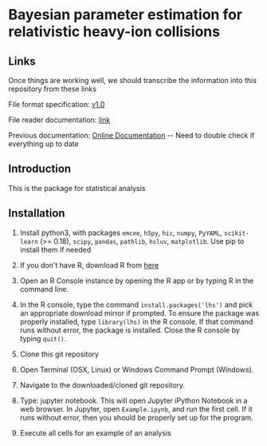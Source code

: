 Bayesian parameter estimation for relativistic heavy-ion collisions
===================================================================


Links
-----

Once things are working well, we should transcribe the information into this repository from these links

File format specification: [v1.0](https://www.evernote.com/l/ACWFCWrEcPxHPJ3_P0zUT74nuasCoL_DBmY)

File reader documentation: [link](https://www.evernote.com/l/ACXYRePvf2lNirII32b25Wg93rqD0kH1LSs)

Previous documentation: [Online Documentation](http://hic-param-est.readthedocs.io/en/latest/) -- 
Need to double check if everything up to date



Introduction
------------

This is the package for statistical analysis


Installation
------------

1. Install python3, with packages `emcee`, `h5py`, `hic`, `numpy`, `PyYAML`, `scikit-learn` (>= 0.18), `scipy`, `pandas`, `pathlib`, `hsluv`, `matplotlib`.  Use pip to install them if needed

2. If you don't have R, download R from [here](https://cran.cnr.berkeley.edu/)

3. Open an R Console instance by opening the R app or by typing R in the command line.

4. In the R console, type the command `install.packages('lhs')` and pick an appropriate download mirror if prompted. To ensure the package was properly installed, type `library(lhs)` in the R console. If that command runs without error, the package is installed. Close the R console by typing `quit()`.

5. Clone this git repository

6. Open Terminal (OSX, Linux) or Windows Command Prompt (Windows).

7. Navigate to the downloaded/cloned git repository.

8. Type: jupyter notebook. This will open Jupyter iPython Notebook in a web browser.
In Jupyter, open `Example.ipynb`, and run the first cell. If it runs without error, then you should be properly set up for the program.

9. Execute all cells for an example of an analysis



